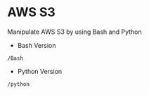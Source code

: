 # AWS S3
Manipulate AWS S3 by using Bash and Python

* Bash Version
```
/Bash
```

* Python Version
```
/python
```

